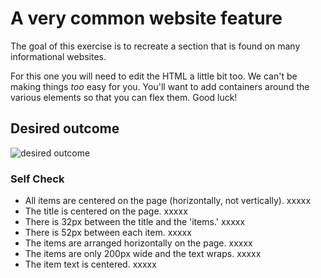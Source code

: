 # A very common website feature

The goal of this exercise is to recreate a section that is found on many informational websites.

For this one you will need to edit the HTML a little bit too. We can't be making things _too_ easy for you. You'll want to add containers around the various elements so that you can flex them. Good luck!

## Desired outcome

![desired outcome](./desired-outcome.png)

### Self Check

- All items are centered on the page (horizontally, not vertically).    xxxxx
- The title is centered on the page.                                    xxxxx
- There is 32px between the title and the 'items.'                      xxxxx
- There is 52px between each item.                                      xxxxx
- The items are arranged horizontally on the page.                      xxxxx
- The items are only 200px wide and the text wraps.                     xxxxx
- The item text is centered.                                            xxxxx
